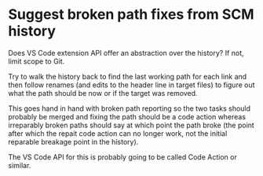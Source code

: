 # Suggest broken path fixes from SCM history

Does VS Code extension API offer an abstraction over the history? If not, limit scope to Git.

Try to walk the history back to find the last working path for each link and then follow renames (and edits to the header line in target files) to figure out what the path should be now or if the target was removed.

This goes hand in hand with broken path reporting so the two tasks should probably be merged and fixing the path should be a code action whereas irreparably broken paths should say at which point the path broke (the point after which the repait code action can no longer work, not the initial reparable breakage point in the history).

The VS Code API for this is probably going to be called Code Action or similar.
